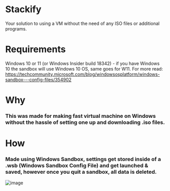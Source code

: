 # Stackify
Your solution to using a VM without the need of any ISO files or additional programs.

# Requirements
Windows 10 or 11 (or Windows Insider build 18342) - if you have Windows 10 the sandbox will use Windows 10 OS, same goes for W11.
For more read: https://techcommunity.microsoft.com/blog/windowsosplatform/windows-sandbox---config-files/354902

# Why
### This was made for making fast virtual machine on Windows without the hassle of setting one up and downloading .iso files.

# How
### Made using Windows Sandbox, settings get stored inside of a .wsb (Windows Sandbox Config File) and get launched & saved, however once you quit a sandbox, all data is deleted.

![image](https://github.com/user-attachments/assets/5b11d207-02cc-4367-aa29-4fd5e0ffbda5)
